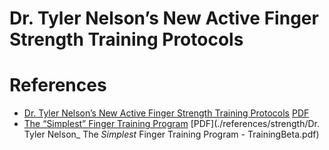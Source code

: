 # Dr. Tyler Nelson’s New Active Finger Strength Training Protocols

# References
* [Dr. Tyler Nelson’s New Active Finger Strength Training Protocols](https://strengthclimbing.com/dr-tyler-nelsons-new-active-finger-strength-training-protocols/) [PDF](references/strength/Dr.-Tyler-Nelsons-new-active-finger-strength-training-protocols.pdf)
* [The “Simplest” Finger Training Program](https://www.trainingbeta.com/the-simplest-finger-training-program/)   [PDF](./references/strength/Dr. Tyler Nelson_ The _Simplest_ Finger Training Program - TrainingBeta.pdf)

